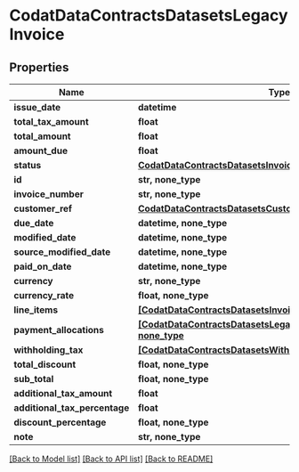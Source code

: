 # CodatDataContractsDatasetsLegacyInvoice


## Properties
Name | Type | Description | Notes
------------ | ------------- | ------------- | -------------
**issue_date** | **datetime** |  | 
**total_tax_amount** | **float** |  | 
**total_amount** | **float** |  | 
**amount_due** | **float** |  | 
**status** | [**CodatDataContractsDatasetsInvoiceStatus**](CodatDataContractsDatasetsInvoiceStatus.md) |  | 
**id** | **str, none_type** |  | [optional] 
**invoice_number** | **str, none_type** |  | [optional] 
**customer_ref** | [**CodatDataContractsDatasetsCustomerRef**](CodatDataContractsDatasetsCustomerRef.md) |  | [optional] 
**due_date** | **datetime, none_type** |  | [optional] 
**modified_date** | **datetime, none_type** |  | [optional] 
**source_modified_date** | **datetime, none_type** |  | [optional] 
**paid_on_date** | **datetime, none_type** |  | [optional] 
**currency** | **str, none_type** |  | [optional] 
**currency_rate** | **float, none_type** |  | [optional] 
**line_items** | [**[CodatDataContractsDatasetsInvoiceLineItem], none_type**](CodatDataContractsDatasetsInvoiceLineItem.md) |  | [optional] 
**payment_allocations** | [**[CodatDataContractsDatasetsLegacyInvoicePaymentAllocation], none_type**](CodatDataContractsDatasetsLegacyInvoicePaymentAllocation.md) |  | [optional] 
**withholding_tax** | [**[CodatDataContractsDatasetsWithholdingTax], none_type**](CodatDataContractsDatasetsWithholdingTax.md) |  | [optional] 
**total_discount** | **float, none_type** |  | [optional] 
**sub_total** | **float, none_type** |  | [optional] 
**additional_tax_amount** | **float** |  | [optional] 
**additional_tax_percentage** | **float** |  | [optional] 
**discount_percentage** | **float, none_type** |  | [optional] 
**note** | **str, none_type** |  | [optional] 

[[Back to Model list]](../README.md#documentation-for-models) [[Back to API list]](../README.md#documentation-for-api-endpoints) [[Back to README]](../README.md)



